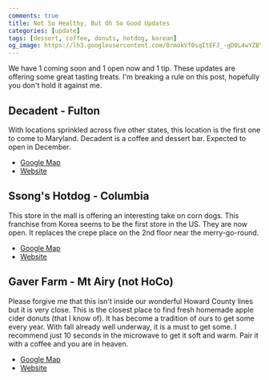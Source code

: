 ```yaml
---
comments: true
title: Not So Healthy, But Oh So Good Updates
categories: [update]
tags: [dessert, coffee, donuts, hotdog, korean]
og_image: https://lh3.googleusercontent.com/0rmokVf0sqItEFJ_-gD0L4wYZBYioPO8jzC_zco0jB5L0iSAPkmQZxLNSZkxahEOjH3cqZWgfv0XRt61uSEnUI7mILnwF6vw88pRkRiTPbZxHlO7jJCbnVzJbqF3LN0WIel2KuMGKQ=w400
---
```


We have 1 coming soon and 1 open now and 1 tip. These updates are offering some great tasting treats. I'm breaking a rule on this post, hopefully you don't hold it against me.

<!--more-->

## Decadent - Fulton
With locations sprinkled across five other states, this location is the first one to come to Maryland. Decadent is a coffee and dessert bar. Expected to open in December.

* [Google Map](https://goo.gl/maps/kKkPZBSt59nTXr5o9)
* [Website](https://www.decadentdessertbar.com)

## Ssong's Hotdog - Columbia
This store in the mall is offering an interesting take on corn dogs. This franchise from Korea seems to be the first store in the US. They are now open. It replaces the crepe place on the 2nd floor near the merry-go-round.

* [Google Map](https://goo.gl/maps/XQTCvUXLjqUsFrLj6)
* [Website](https://www.ssongshotdogus.com/)

## Gaver Farm - Mt Airy (not HoCo)
Please forgive me that this isn't inside our wonderful Howard County lines but it is very close. This is the closest place to find fresh homemade apple cider donuts (that I know of). It has become a tradition of ours to get some every year. With fall already well underway, it is a must to get some. I recommend just 10 seconds in the microwave to get it soft and warm. Pair it with a coffee and you are in heaven.

* [Google Map](https://goo.gl/maps/VKPcnbvHBeCsWDva7)
* [Website](https://gaverfarm.com/)
